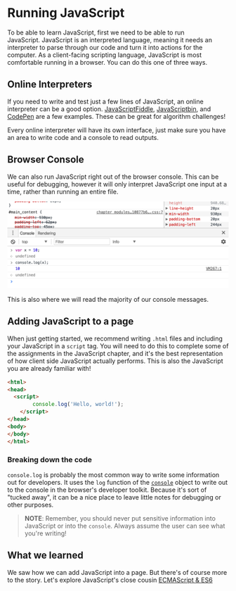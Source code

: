 # Running JavaScript

To be able to learn JavaScript, first we need to be able to run JavaScript. JavaScript is an interpreted language, meaning it needs an interpreter to parse through our code and turn it into actions for the computer. As a client-facing scripting language, JavaScript is most comfortable running in a browser. You can do this one of three ways.

## Online Interpreters

If you need to write and test just a few lines of JavaScript, an online interpreter can be a good option. [JavaScriptFiddle](https://JavaScriptfiddle.net/), [JavaScriptbin](http://JavaScriptbin.com/?JavaScript,console), and [CodePen](http://codepen.io/) are a few examples. These can be great for algorithm challenges!

Every online interpreter will have its own interface, just make sure you have an area to write code and a console to read outputs.

## Browser Console

We can also run JavaScript right out of the browser console. This can be useful for debugging, however it will only interpret JavaScript one input at a time, rather than running an entire file.

![console](../images/browser_console.png)

This is also where we will read the majority of our console messages.

## Adding JavaScript to a page

When just getting started, we recommend writing `.html` files and including your JavaScript in a `script` tag. You will need to do this to complete some of the assignments in the JavaScript chapter, and it's the best representation of how client side JavaScript actually performs. This is also the JavaScript you are already familiar with!

``` html
<html>
<head>
  <script>
        console.log('Hello, world!');
    </script>  
</head>
<body>
</body>
</html>
```

### Breaking down the code

`console.log` is probably the most common way to write some information out for developers. It uses the `log` function of the [`console`](https://www.w3schools.com/jsref/obj_console.asp) object to write out to the console in the browser's developer toolkit. Because it's sort of "tucked away", it can be a nice place to leave little notes for debugging or other purposes.

> **NOTE**: Remember, you should never put sensitive information into JavaScript or into the `console`. Always assume the user can see what you're writing!

## What we learned

We saw how we can add JavaScript into a page. But there's of course more to the story. Let's explore JavaScript's close cousin [ECMAScript & ES6](./es6.md)
